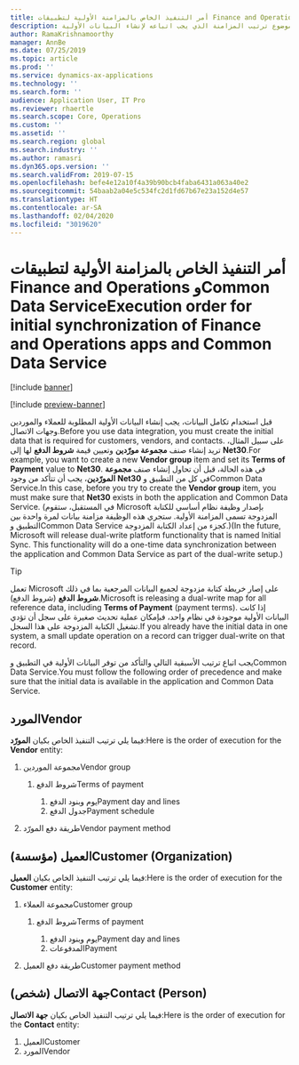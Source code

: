 ```yaml
---
title: أمر التنفيذ الخاص بالمزامنة الأولية لتطبيقات Finance and Operations وCommon Data Service
description: يحدد هذا الموضوع ترتيب المزامنة الذي يجب اتباعه لإنشاء البيانات الأولية.
author: RamaKrishnamoorthy
manager: AnnBe
ms.date: 07/25/2019
ms.topic: article
ms.prod: ''
ms.service: dynamics-ax-applications
ms.technology: ''
ms.search.form: ''
audience: Application User, IT Pro
ms.reviewer: rhaertle
ms.search.scope: Core, Operations
ms.custom: ''
ms.assetid: ''
ms.search.region: global
ms.search.industry: ''
ms.author: ramasri
ms.dyn365.ops.version: ''
ms.search.validFrom: 2019-07-15
ms.openlocfilehash: befe4e12a10f4a39b90bcb4faba6431a063a40e2
ms.sourcegitcommit: 54baab2a04e5c534fc2d1fd67b67e23a152d4e57
ms.translationtype: HT
ms.contentlocale: ar-SA
ms.lasthandoff: 02/04/2020
ms.locfileid: "3019620"
---
```

# <a name="execution-order-for-initial-synchronization-of-finance-and-operations-apps-and-common-data-service"></a><span data-ttu-id="2b3b2-103">أمر التنفيذ الخاص بالمزامنة الأولية لتطبيقات Finance and Operations وCommon Data Service</span><span class="sxs-lookup"><span data-stu-id="2b3b2-103">Execution order for initial synchronization of Finance and Operations apps and Common Data Service</span></span>

[!include [banner](../../includes/banner.md)]

[!include [preview-banner](../../includes/preview-banner.md)]

<span data-ttu-id="2b3b2-104">قبل استخدام تكامل البيانات، يجب إنشاء البيانات الأولية المطلوبة للعملاء والموردين وجهات الاتصال.</span><span class="sxs-lookup"><span data-stu-id="2b3b2-104">Before you use data integration, you must create the initial data that is required for customers, vendors, and contacts.</span></span> <span data-ttu-id="2b3b2-105">على سبيل المثال، تريد إنشاء صنف **مجموعة مورّدين** وتعيين قيمة **شروط الدفع** لها إلى **Net30**.</span><span class="sxs-lookup"><span data-stu-id="2b3b2-105">For example, you want to create a new **Vendor group** item and set its **Terms of Payment** value to **Net30**.</span></span> <span data-ttu-id="2b3b2-106">في هذه الحالة، قبل أن تحاول إنشاء صنف **مجموعة المورّدين**، يجب أن تتأكد من وجود **Net30** في كل من التطبيق وCommon Data Service.</span><span class="sxs-lookup"><span data-stu-id="2b3b2-106">In this case, before you try to create the **Vendor group** item, you must make sure that **Net30** exists in both the application and Common Data Service.</span></span> <span data-ttu-id="2b3b2-107">(في المستقبل، ستقوم Microsoft بإصدار وظيفة نظام أساسي للكتابة المزدوجة تسمى المزامنة الأولية. ستجري هذه الوظيفة مزامنة بيانات لمرة واحدة بين التطبيق وCommon Data Service كجزء من إعداد الكتابة المزدوجة.)</span><span class="sxs-lookup"><span data-stu-id="2b3b2-107">(In the future, Microsoft will release dual-write platform functionality that is named Initial Sync. This functionality will do a one-time data synchronization between the application and Common Data Service as part of the dual-write setup.)</span></span>

> [!TIP]
> <span data-ttu-id="2b3b2-108">تعمل Microsoft على إصار خريطة كتابة مزدوجة لجميع البيانات المرجعية بما في ذلك **شروط الدفع** (شروط الدفع).</span><span class="sxs-lookup"><span data-stu-id="2b3b2-108">Microsoft is releasing a dual-write map for all reference data, including **Terms of Payment** (payment terms).</span></span> <span data-ttu-id="2b3b2-109">إذا كانت البيانات الأولية موجودة في نظام واحد، فبإمكان عملية تحديث صغيرة على سجل أن تؤدي تشغيل الكتابة المزدوجة على هذا السجل.</span><span class="sxs-lookup"><span data-stu-id="2b3b2-109">If you already have the initial data in one system, a small update operation on a record can trigger dual-write on that record.</span></span>

<span data-ttu-id="2b3b2-110">يجب اتباع ترتيب الأسبقية التالي والتأكد من توفر البيانات الأولية في التطبيق وCommon Data Service.</span><span class="sxs-lookup"><span data-stu-id="2b3b2-110">You must follow the following order of precedence and make sure that the initial data is available in the application and Common Data Service.</span></span>

## <a name="vendor"></a><span data-ttu-id="2b3b2-111">المورد</span><span class="sxs-lookup"><span data-stu-id="2b3b2-111">Vendor</span></span>

<span data-ttu-id="2b3b2-112">فيما يلي ترتيب التنفيذ الخاص بكيان **المورّد**:</span><span class="sxs-lookup"><span data-stu-id="2b3b2-112">Here is the order of execution for the **Vendor** entity:</span></span>

1. <span data-ttu-id="2b3b2-113">مجموعة الموردين</span><span class="sxs-lookup"><span data-stu-id="2b3b2-113">Vendor group</span></span>

    1. <span data-ttu-id="2b3b2-114">شروط الدفع</span><span class="sxs-lookup"><span data-stu-id="2b3b2-114">Terms of payment</span></span>

        1. <span data-ttu-id="2b3b2-115">يوم وبنود الدفع</span><span class="sxs-lookup"><span data-stu-id="2b3b2-115">Payment day and lines</span></span>
        2. <span data-ttu-id="2b3b2-116">جدول الدفع</span><span class="sxs-lookup"><span data-stu-id="2b3b2-116">Payment schedule</span></span>

2. <span data-ttu-id="2b3b2-117">طريقة دفع المورّد</span><span class="sxs-lookup"><span data-stu-id="2b3b2-117">Vendor payment method</span></span>

## <a name="customer-organization"></a><span data-ttu-id="2b3b2-118">العميل (مؤسسة)</span><span class="sxs-lookup"><span data-stu-id="2b3b2-118">Customer (Organization)</span></span>

<span data-ttu-id="2b3b2-119">فيما يلي ترتيب التنفيذ الخاص بكيان **العميل**:</span><span class="sxs-lookup"><span data-stu-id="2b3b2-119">Here is the order of execution for the **Customer** entity:</span></span>

1. <span data-ttu-id="2b3b2-120">مجموعة العملاء</span><span class="sxs-lookup"><span data-stu-id="2b3b2-120">Customer group</span></span>

    1. <span data-ttu-id="2b3b2-121">شروط الدفع</span><span class="sxs-lookup"><span data-stu-id="2b3b2-121">Terms of payment</span></span>

        1. <span data-ttu-id="2b3b2-122">يوم وبنود الدفع</span><span class="sxs-lookup"><span data-stu-id="2b3b2-122">Payment day and lines</span></span>
        2. <span data-ttu-id="2b3b2-123">المدفوعات</span><span class="sxs-lookup"><span data-stu-id="2b3b2-123">Payment</span></span> 

2. <span data-ttu-id="2b3b2-124">طريقة دفع العميل</span><span class="sxs-lookup"><span data-stu-id="2b3b2-124">Customer payment method</span></span>

## <a name="contact-person"></a><span data-ttu-id="2b3b2-125">جهة الاتصال (شخص)</span><span class="sxs-lookup"><span data-stu-id="2b3b2-125">Contact (Person)</span></span>

<span data-ttu-id="2b3b2-126">فيما يلي ترتيب التنفيذ الخاص بكيان **جهة الاتصال**:</span><span class="sxs-lookup"><span data-stu-id="2b3b2-126">Here is the order of execution for the **Contact** entity:</span></span>

1. <span data-ttu-id="2b3b2-127">العميل</span><span class="sxs-lookup"><span data-stu-id="2b3b2-127">Customer</span></span>
2. <span data-ttu-id="2b3b2-128">المورد</span><span class="sxs-lookup"><span data-stu-id="2b3b2-128">Vendor</span></span>
